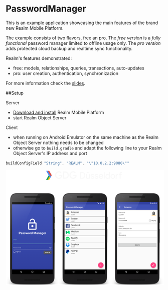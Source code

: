 # PasswordManager

This is an example application showcasing the main features of the brand new Realm Mobile Platform.

The example consists of two flavors, free an pro. The *free version* is a *fully functional* password manager limited to offline usage only. The *pro version* adds protected cloud backup and realtime sync functionality.

Realm's features demonstrated:
- free: models, relationships, queries, transactions, auto-updates
- pro: user creation, authentication, synchronizazion

For more information check the [slides](https://speakerdeck.com/a11n/hands-on-realm-mobile-platform).

##Setup

Server
- [Download and install](https://realm.io/docs/realm-object-server/#install-realm-object-server) Realm Mobile Platform
- start Realm Object Server

Client
- when running on Android Emulator on the same machine as the Realm Object Server nothing needs to be changed
- otherwise go to `build.gradle` and adapt the following line to your Realm Object Server's IP address and port

```groovy
buildConfigField "String", "REALM", "\"10.0.2.2:9080\""
```

![](gdg-password-manager.png)
